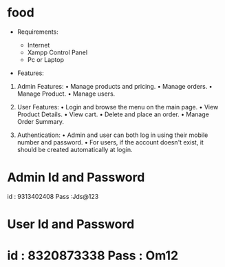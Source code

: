 
# food
- Requirements:

    * Internet
    * Xampp Control Panel
    * Pc or Laptop

- Features:

1. Admin Features:
    • Manage products and pricing.
    • Manage orders.
    • Manage Product.
    • Manage users.

2. User Features:
    • Login and browse the menu on the main page.
    • View Product Details.
    • View cart.
    • Delete and place an order.
    • Manage Order Summary.

3. Authentication:
    • Admin and user can both log in using their mobile number and password.
    • For users, if the account doesn't exist, it should be created automatically at login.

# Admin Id and Password
id : 9313402408
Pass :Jds@123

# User Id and Password
id  : 8320873338
Pass : Om12
=======

